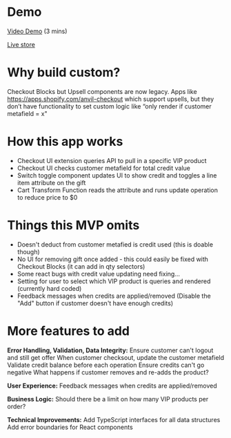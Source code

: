 # Demo

[Video Demo](https://screenshot.click/19-02-4z9vc-lky5q.mp4) (3 mins)

[Live store](https://plustestpcoch.myshopify.com/)

# Why build custom?

Checkout Blocks but Upsell components are now legacy.
Apps like https://apps.shopify.com/anvil-checkout which support upsells, but they don’t have functionality to set custom logic like “only render if customer metafield = x"

# How this app works

- Checkout UI extension queries API to pull in a specific VIP product
- Checkout UI checks customer metafield for total credit value
- Switch toggle component updates UI to show credit and toggles a line item attribute on the gift
- Cart Transform Function reads the attribute and runs update operation to reduce price to $0

# Things this MVP omits

- Doesn't deduct from customer metafied is credit used (this is doable though)
- No UI for removing gift once added - this could easily be fixed with Checkout Blocks (it can add in qty selectors)
- Some react bugs with credit value updating need fixing...
- Setting for user to select which VIP product is queries and rendered (currently hard coded)
- Feedback messages when credits are applied/removed (Disable the "Add" button if customer doesn't have enough credits)

# More features to add

**Error Handling, Validation, Data Integrity:**
Ensure customer can't logout and still get offer
When customer checksout, update the customer metafield
Validate credit balance before each operation
Ensure credits can't go negative
What happens if customer removes and re-adds the product?

**User Experience:**
Feedback messages when credits are applied/removed

**Business Logic:**
Should there be a limit on how many VIP products per order?

**Technical Improvements:**
Add TypeScript interfaces for all data structures
Add error boundaries for React components
